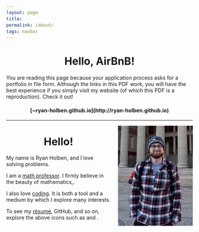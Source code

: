 ```yaml
---
layout: page
title:
permalink: /about/
tags: navbar
---
```


<div align="center"><h1>Hello, AirBnB!</h1></div>

You are reading this page because your application process asks for a portfolio in file form.  Although the links in this PDF work, you will have the best experience if you simply visit my website (of which this PDF is a reproduction).  Check it out!

<div align="center"><h4>[<i class="fa fa-link" aria-hidden="true"></i>~ryan-holben.github.io](http://ryan-holben.github.io)</h4></div>
<hr>

<img src="/assets/img/portrait.jpg" style="float:right; width:40%; height:40%; padding: 0px 0px 10px 20px;" title="Exploring Oslo, Norway!">
<center><h1>Hello!</h1></center>

My name is Ryan Holben, and I love solving problems.

I am a [math professor](http://www.furman.edu/academics/mathematics/meet-our-faculty/Pages/Ryan-Holben.aspx).  I firmly believe in the beauty of mathematics,.

I also love [coding](/coding/).  It is both a tool and a medium by which I explore many interests.

To see my [résumé](/assets/pdf/Resume.pdf), GitHub, and so on, explore the above icons such as <i class="fa fa-file-pdf-o"></i> and <i class="fa fa-github"></i>.
